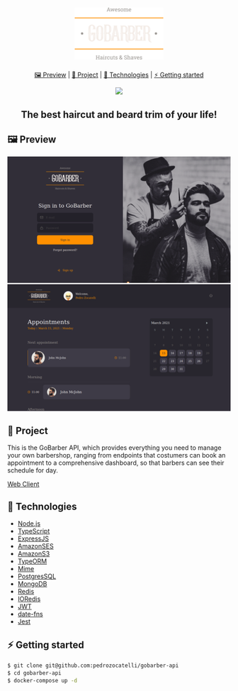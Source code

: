 <h1 align="center">
  <img alt="logo" src="./github/gobarberLogo.png" width="200px">
</h1>

<p align="center" >
  <a href="#framed_picture-preview"> 🖼️ Preview</a> |
  <a href="#construction-project"> 🚧 Project</a> |
  <a href="#rocket-technologies"> 🚀 Technologies</a> |
  <a href="#zap-getting-started"> ⚡ Getting started</a>
</p>


<p align="center">
  <a href="https://god.postman.co/run-collection/def82ca5e3c78ed55ac9">
   <img src="https://run.pstmn.io/button.svg">
  </a>
</p>

<h2 align="center">The best haircut and beard trim of your life!</h2>


## :framed_picture: Preview

![png1](github/signIn.png)
![png2](github/dashboard.png)



## :construction: Project

This is the GoBarber API, which provides everything you need to manage your own barbershop, ranging from endpoints that costumers can book an appointment to a comprehensive dashboard, so that barbers can see their schedule for day.


[Web Client](https://github.com/pedrozocatelli/gobarber-web)

## :rocket: Technologies

- [Node.js](https://nodejs.org/en/)
- [TypeScript](https://www.typescriptlang.org/)
- [ExpressJS](https://expressjs.com/pt-br/)
- [AmazonSES](https://aws.amazon.com/pt/ses/)
- [AmazonS3](https://aws.amazon.com/pt/s3/)
- [TypeORM](https://typeorm.io/#/)
- [Mime](https://www.npmjs.com/package/mime)
- [PostgresSQL](https://www.postgresql.org/)
- [MongoDB](https://www.mongodb.com/)
- [Redis](https://redis.io/)
- [IORedis](https://github.com/luin/ioredis)
- [JWT](https://jwt.io/)
- [date-fns](https://date-fns.org/)
- [Jest](https://jestjs.io/)


## :zap: Getting started
```sh
$ git clone git@github.com:pedrozocatelli/gobarber-api
$ cd gobarber-api
$ docker-compose up -d
```
